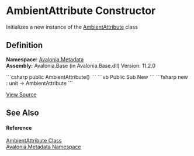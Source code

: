 # AmbientAttribute Constructor


Initializes a new instance of the <a href="T_Avalonia_Metadata_AmbientAttribute">AmbientAttribute</a> class



## Definition
**Namespace:** <a href="N_Avalonia_Metadata">Avalonia.Metadata</a>  
**Assembly:** Avalonia.Base (in Avalonia.Base.dll) Version: 11.2.0

<Tabs groupId="api-code-preview">
<TabItem value="csharp" label="C#">
```csharp
public AmbientAttribute()
```
</TabItem>
<TabItem value="vb" label="VB">
```vb
Public Sub New
```
</TabItem>
<TabItem value="fsharp" label="F#">
```fsharp
new : unit -> AmbientAttribute
```
</TabItem>
</Tabs>



<a href="https://github.com/AvaloniaUI/Avalonia/tree/master/src/Avalonia.Base/Metadata/AmbientAttribute.cs" title="View the source code">View Source</a>



## See Also


#### Reference
<a href="T_Avalonia_Metadata_AmbientAttribute">AmbientAttribute Class</a>  
<a href="N_Avalonia_Metadata">Avalonia.Metadata Namespace</a>  

